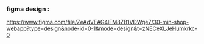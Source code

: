 

### figma design :
https://www.figma.com/file/ZeAdVEAG4lFM8ZB1VDWge7/30-min-shop-webapp?type=design&node-id=0-1&mode=design&t=zNECeXLJeHumkrkc-0




